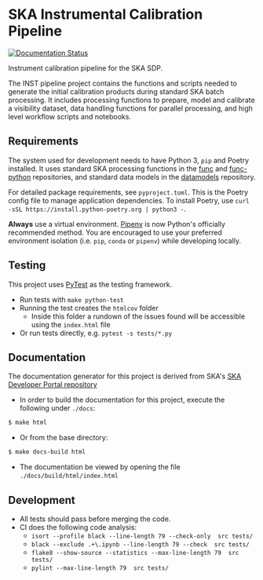 SKA Instrumental Calibration Pipeline
=====================================

[![Documentation Status](https://readthedocs.org/projects/ska-sdp-instrumental-calibration/badge/?version=latest)](https://developer.skao.int/projects/ska-sdp-instrumental-calibration/en/latest/?badge=latest)

Instrument calibration pipeline for the SKA SDP.

The INST pipeline project contains the functions and scripts needed to generate the
initial calibration products during standard SKA batch processing. It includes
processing functions to prepare, model and calibrate a visibility dataset, data
handling functions for parallel processing, and high level workflow scripts and
notebooks.

Requirements
------------

The system used for development needs to have Python 3, `pip` and Poetry installed.
It uses standard SKA processing functions in the
[func](https://developer.skao.int/projects/ska-sdp-func/en/) and
[func-python](https://developer.skao.int/projects/ska-sdp-func-python/en/)
repositories, and standard data models in the
[datamodels](https://developer.skao.int/projects/ska-sdp-datamodels/en/) repository.

For detailed package requirements, see `pyproject.toml`. This is the Poetry config file
to manage application dependencies. To install Poetry, use
`curl -sSL https://install.python-poetry.org | python3 -`.

**Always** use a virtual environment.
[Pipenv](https://pipenv.readthedocs.io/en/latest/) is now Python's officially
recommended method. You are encouraged to use your preferred environment isolation
(i.e. `pip`, `conda` or `pipenv`) while developing locally.

Testing
-------

This project uses [PyTest](https://pytest.org) as the testing framework.

 * Run tests with `make python-test`
 * Running the test creates the `htmlcov` folder
    - Inside this folder a rundown of the issues found will be accessible using the
      `index.html` file
 * Or run tests directly, e.g. `pytest -s tests/*.py`
 
Documentation
-------------

The documentation generator for this project is derived from SKA's
[SKA Developer Portal repository](https://github.com/ska-telescope/developer.skatelescope.org)

 * In order to build the documentation for this project, execute the following under
`./docs`:
```bash
$ make html
```
 * Or from the base directory:
```bash
$ make docs-build html
```
* The documentation be viewed by opening the file `./docs/build/html/index.html`

Development
-----------

 * All tests should pass before merging the code.
 * CI does the following code analysis:
    - `isort --profile black --line-length 79 --check-only  src tests/`
    - `black --exclude .+\.ipynb --line-length 79 --check  src tests/`
    - `flake8 --show-source --statistics --max-line-length 79  src tests/`
    - `pylint --max-line-length 79  src tests/`



